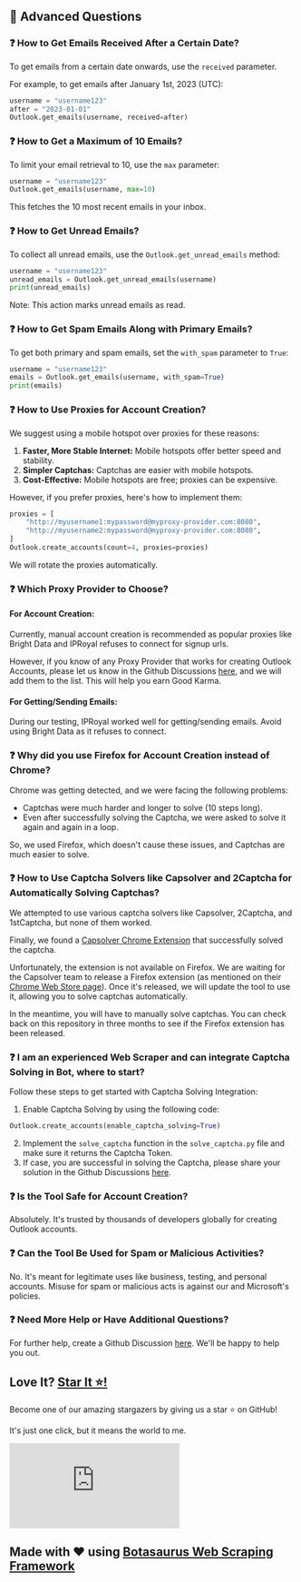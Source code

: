 ## 🤔 Advanced Questions

### ❓ How to Get Emails Received After a Certain Date?
To get emails from a certain date onwards, use the `received` parameter. 

For example, to get emails after January 1st, 2023 (UTC):

```python
username = "username123"
after = "2023-01-01"
Outlook.get_emails(username, received=after)
```

### ❓ How to Get a Maximum of 10 Emails?
To limit your email retrieval to 10, use the `max` parameter:

```python
username = "username123"
Outlook.get_emails(username, max=10)
```
This fetches the 10 most recent emails in your inbox.

### ❓ How to Get Unread Emails?
To collect all unread emails, use the `Outlook.get_unread_emails` method:

```python
username = "username123"
unread_emails = Outlook.get_unread_emails(username)
print(unread_emails)
```
Note: This action marks unread emails as read.

### ❓ How to Get Spam Emails Along with Primary Emails?
To get both primary and spam emails, set the `with_spam` parameter to `True`:

```python
username = "username123"
emails = Outlook.get_emails(username, with_spam=True)
print(emails)
```

### ❓ How to Use Proxies for Account Creation?
We suggest using a mobile hotspot over proxies for these reasons:
1. **Faster, More Stable Internet:** Mobile hotspots offer better speed and stability.
2. **Simpler Captchas:** Captchas are easier with mobile hotspots.
3. **Cost-Effective:** Mobile hotspots are free; proxies can be expensive.

However, if you prefer proxies, here's how to implement them:

```python
proxies = [
    "http://myusername1:mypassword@myproxy-provider.com:8080",
    "http://myusername2:mypassword@myproxy-provider.com:8080",
]
Outlook.create_accounts(count=4, proxies=proxies)
```
We will rotate the proxies automatically.

### ❓ Which Proxy Provider to Choose?

#### For Account Creation:
Currently, manual account creation is recommended as popular proxies like Bright Data and IPRoyal refuses to connect for signup urls. 

However, if you know of any Proxy Provider that works for creating Outlook Accounts, please let us know in the Github Discussions [here](https://github.com/omkarcloud/outlook-account-generator/discussions), and we will add them to the list. This will help you earn Good Karma.

#### For Getting/Sending Emails:

During our testing, IPRoyal worked well for getting/sending emails. Avoid using Bright Data as it refuses to connect.


### ❓ Why did you use Firefox for Account Creation instead of Chrome?

Chrome was getting detected, and we were facing the following problems:

- Captchas were much harder and longer to solve (10 steps long).
- Even after successfully solving the Captcha, we were asked to solve it again and again in a loop.

So, we used Firefox, which doesn't cause these issues, and Captchas are much easier to solve.

### ❓ How to Use Captcha Solvers like Capsolver and 2Captcha for Automatically Solving Captchas?

We attempted to use various captcha solvers like Capsolver, 2Captcha, and 1stCaptcha, but none of them worked.

Finally, we found a [Capsolver Chrome Extension](https://chromewebstore.google.com/detail/captcha-solver-auto-bypas/pgojnojmmhpofjgdmaebadhbocahppod) that successfully solved the captcha.

Unfortunately, the extension is not available on Firefox. We are waiting for the Capsolver team to release a Firefox extension (as mentioned on their [Chrome Web Store page](https://chromewebstore.google.com/detail/captcha-solver-auto-bypas/pgojnojmmhpofjgdmaebadhbocahppod)). Once it's released, we will update the tool to use it, allowing you to solve captchas automatically.

In the meantime, you will have to manually solve captchas. You can check back on this repository in three months to see if the Firefox extension has been released.

### ❓ I am an experienced Web Scraper and can integrate Captcha Solving in Bot, where to start?

Follow these steps to get started with Captcha Solving Integration:

1.  Enable Captcha Solving by using the following code:
```python
Outlook.create_accounts(enable_captcha_solving=True)
```
2.  Implement the `solve_captcha` function in the `solve_captcha.py` file and make sure it returns the Captcha Token.
3.  If case, you are successful in solving the Captcha, please share your solution in the Github Discussions [here](https://github.com/omkarcloud/outlook-account-generator/discussions).


### ❓ Is the Tool Safe for Account Creation?
Absolutely. It's trusted by thousands of developers globally for creating Outlook accounts.

### ❓ Can the Tool Be Used for Spam or Malicious Activities?
No. It's meant for legitimate uses like business, testing, and personal accounts. Misuse for spam or malicious acts is against our and Microsoft's policies.


### ❓ Need More Help or Have Additional Questions?

For further help, create a Github Discussion [here](https://github.com/omkarcloud/outlook-account-generator/discussions). We'll be happy to help you out.


## Love It? [Star It ⭐!](https://github.com/omkarcloud/outlook-account-generator)

Become one of our amazing stargazers by giving us a star ⭐ on GitHub!

It's just one click, but it means the world to me.

[![Stargazers for @omkarcloud/outlook-account-generator](https://bytecrank.com/nastyox/reporoster/php/stargazersSVG.php?user=omkarcloud&repo=outlook-account-generator)](https://github.com/omkarcloud/outlook-account-generator/stargazers)

## Made with ❤️ using [Botasaurus Web Scraping Framework](https://github.com/omkarcloud/botasaurus)